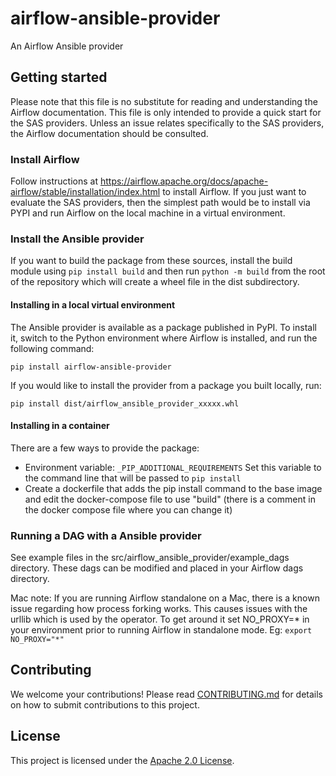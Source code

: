 # airflow-ansible-provider
An Airflow Ansible provider

## Getting started
Please note that this file is no substitute for reading and understanding the Airflow documentation. This file is only intended to provide a quick start for the SAS providers. Unless an issue relates specifically to the SAS providers, the Airflow documentation should be consulted.

### Install Airflow
Follow instructions at https://airflow.apache.org/docs/apache-airflow/stable/installation/index.html to install Airflow.
If you just want to evaluate the SAS providers, then the simplest path would be to install via PYPI and run Airflow on the local machine in a virtual environment. 

### Install the Ansible provider

If you want to build the package from these sources, install the build module using `pip install build` and then run `python -m build` from the root of the repository which will create a wheel file in the dist subdirectory. 

#### Installing in a local virtual environment
The Ansible provider is available as a package published in PyPI. To install it, switch to the Python environment where Airflow is installed, and run the following command:

`pip install airflow-ansible-provider`

If you would like to install the provider from a package you built locally, run:

`pip install dist/airflow_ansible_provider_xxxxx.whl`

#### Installing in a container
There are a few ways to provide the package:
- Environment variable: ```_PIP_ADDITIONAL_REQUIREMENTS``` Set this variable to the command line that will be passed to ```pip install```
- Create a dockerfile that adds the pip install command to the base image and edit the docker-compose file to use "build" (there is a comment in the docker compose file where you can change it)

### Running a DAG with a Ansible provider
See example files in the src/airflow_ansible_provider/example_dags directory. These dags can be modified and 
placed in your Airflow dags directory. 

Mac note: If you are running Airflow standalone on a Mac, there is a known issue regarding how process forking works.
This causes issues with the urllib which is used by the operator. To get around it set NO_PROXY=* in your environment
prior to running Airflow in standalone mode.
Eg:
`export NO_PROXY="*"`

## Contributing
We welcome your contributions! Please read [CONTRIBUTING.md](CONTRIBUTING.md) for
details on how to submit contributions to this project.

## License
This project is licensed under the [Apache 2.0 License](LICENSE).
